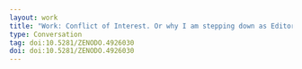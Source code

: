 ```yaml
---
layout: work
title: "Work: Conflict of Interest. Or why I am stepping down as Editor-in-Chief of the Journal of Cheminformatics"
type: Conversation
tag: doi:10.5281/ZENODO.4926030
doi: doi:10.5281/ZENODO.4926030
---
```

